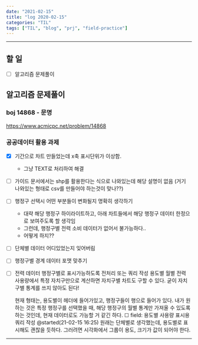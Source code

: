 ```yaml
---
date: "2021-02-15"
title: "log 2020-02-15"
categories: "TIL"
tags: ["TIL", "blog", "prj", "field-practice"]
---
```


----------

## 할 일

- [ ] 알고리즘 문제풀이

## 알고리즘 문제풀이

### boj 14868 - 문명

<https://www.acmicpc.net/problem/14868>

### 공공데이터 활용 과제

-   [x] 기간으로 차트 만들었는데 x축 표시단위가 이상함.
    - 그냥 TEXT로 처리하여 해결

-   [ ] 가이드 문서에서는 shp를 활용한다는 식으로 나와있는데 해당 설명이 없음 (거기 나와있는 형태로 csv를 만들어야 하는것이 맞나??)

-   [ ] 행정구 선택시 어떤 부분들이 변화될지 명확히 생각하기
    - 대략 해당 행정구 하이라이트하고, 아래 차트들에서 해당 행정구 데이터 한정으로 보여주도록 할 생각임
    - 그런데, 행정구별 전력 소비 데이터가 없어서 불가능하다..
    - 어떻게 하지??

-   [ ] 단체별 데이터 어디있었는지 잊어버림

-   [ ] 행정구별 경계 데이터 포맷 맞추기

-   [ ] 전력 데이터 행정구별로 표시가능하도록 전처리 또는 쿼리 작성
    용도별 월별 전력 사용량에서 특정 자치구만으로 계산하면 자치구별 차트도 구할 수 있다. 굳이 자치구별 통계를 쓰지 않아도 된다!

    현재 형태는, 용도별이 헤더에 들어가있고, 행정구들이 행으로 들어가 있다. 내가 원하는 것은 특정 행정구를 선택했을 때, 해당 행정구의 월별 통계만 가져올 수 있도록 하는 것인데, 현재 데이터로도 가능할 거 같긴 하다.
    ☐ field: 용도별 사용량 표시용 쿼리 작성 @started(21-02-15 16:25)
    원래는 단체별로 생각했는데, 용도별로 표시해도 괜찮을 듯하다. 그러려면 시각화에서 그룹이 용도, 크기가 값이 되어야 한다.

----------
